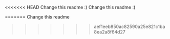 <<<<<<< HEAD
Change this readme :)
Change this readme :)

=======
Change this readme
>>>>>>> aef1eeb850ac82590a25e821c1ba8ea2a8f64d27
